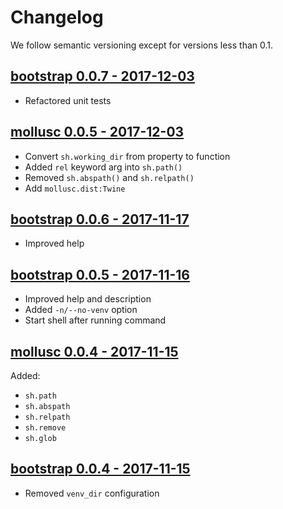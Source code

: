 # Changelog

We follow semantic versioning except for versions less than 0.1.


## [bootstrap 0.0.7 - 2017-12-03](https://github.com/bachew/mollusc/commit/627330e098c524075a0a8e70b9603012e47a9ef4)

- Refactored unit tests

## [mollusc 0.0.5 - 2017-12-03](https://github.com/bachew/mollusc/commit/627330e098c524075a0a8e70b9603012e47a9ef4)

- Convert `sh.working_dir` from property to function
- Added `rel` keyword arg into `sh.path()`
- Removed `sh.abspath()` and `sh.relpath()`
- Add `mollusc.dist:Twine`


## [bootstrap 0.0.6 - 2017-11-17](https://github.com/bachew/mollusc/commit/3f6a64e4b96cc52717d612295d5c109304b4c230)

- Improved help


## [bootstrap 0.0.5 - 2017-11-16](https://github.com/bachew/mollusc/commit/494afcadb49b25086f88bee78f470fbe67273cb7)

- Improved help and description
- Added `-n/--no-venv` option
- Start shell after running command


## [mollusc 0.0.4 - 2017-11-15](https://github.com/bachew/mollusc/commit/04a2343bcbfb960b9407fcd059af07b6a8248b90)

Added:

- `sh.path`
- `sh.abspath`
- `sh.relpath`
- `sh.remove`
- `sh.glob`


## [bootstrap 0.0.4 - 2017-11-15](https://github.com/bachew/mollusc/commit/04a2343bcbfb960b9407fcd059af07b6a8248b90)

- Removed `venv_dir` configuration
